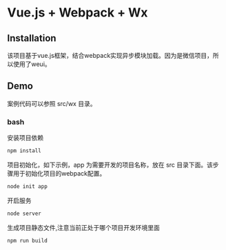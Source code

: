 # Vue.js + Webpack + Wx  

## Installation
该项目基于vue.js框架，结合webpack实现异步模块加载。因为是微信项目，所以使用了weui。

## Demo
案例代码可以参照 src/wx 目录。

### bash

安装项目依赖

```sh
npm install
```

项目初始化，如下示例，app 为需要开发的项目名称，放在 src 目录下面。该步骤用于初始化项目的webpack配置。

```sh
node init app 
```

开启服务

```sh
node server
```

生成项目静态文件,注意当前正处于哪个项目开发环境里面

```sh
npm run build
```
